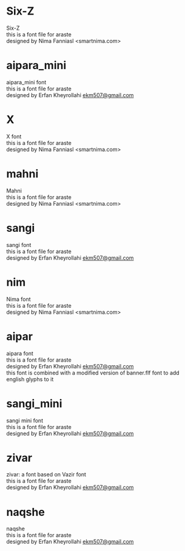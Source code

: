 # Six-Z
Six-Z  
    this is a font file for araste  
    designed by Nima Fanniasl <smartnima.com>  
  

# aipara_mini
aipara_mini font  
    this is a font file for araste  
    designed by Erfan Kheyrollahi <ekm507@gmail.com>  
  

# X
X font  
    this is a font file for araste  
    designed by Nima Fanniasl <smartnima.com>  
  

# mahni
Mahni  
    this is a font file for araste  
    designed by Nima Fanniasl <smartnima.com>  
  

# sangi
sangi font  
    this is a font file for araste  
    designed by Erfan Kheyrollahi <ekm507@gmail.com>  
  

# nim
Nima font  
    this is a font file for araste  
    designed by Nima Fanniasl <smartnima.com>  
  

# aipar
aipara font  
    this is a font file for araste  
    designed by Erfan Kheyrollahi <ekm507@gmail.com>  
    this font is combined with a modified version of banner.flf font to add english glyphs to it  
  

# sangi_mini
sangi mini font  
    this is a font file for araste  
    designed by Erfan Kheyrollahi <ekm507@gmail.com>  
  

# zivar
zivar: a font based on Vazir font  
    this is a font file for araste  
    designed by Erfan Kheyrollahi <ekm507@gmail.com>  
  

# naqshe
naqshe  
    this is a font file for araste  
    designed by Erfan Kheyrollahi <ekm507@gmail.com>  
  

